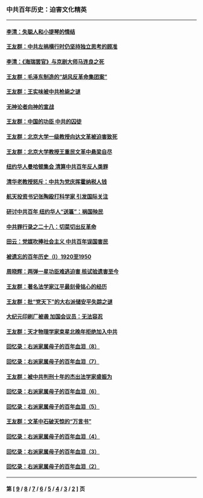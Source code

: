 ### 中共百年历史：迫害文化精英
---
#### [李清：失聪人和小提琴的情结](../../pages/nf1176111/n13459280.md?02010430) 
#### [王友群：中共左祸横行时仍坚持独立思考的顾准](../../pages/nf1176111/n13444722.md?02010430) 
#### [李清：《海瑞罢官》与京剧大师马连良之死](../../pages/nf1176111/n13412316.md?02010430) 
#### [王友群：毛泽东制造的“胡风反革命集团案”](../../pages/nf1176111/n13324909.md?02010430) 
#### [王友群：王实味被中共枪毙之谜](../../pages/nf1176111/n13307502.md?02010430) 
#### [无神论者向神的宣战](../../pages/nf1176111/n13281535.md?02010430) 
#### [王友群：中国的功臣 中共的囚徒](../../pages/nf1176111/n13291790.md?02010430) 
#### [王友群：北京大学一级教授向达文革被迫害致死](../../pages/nf1176111/n13150966.md?02010430) 
#### [王友群：北京大学教授王重民文革中悬梁自尽](../../pages/nf1176111/n13084645.md?02010430) 
#### [纽约华人曼哈顿集会 清算中共百年反人类罪](../../pages/nf1176111/n13084157.md?02010430) 
#### [清华老教授怒斥：中共为党庆挥霍纳税人钱](../../pages/nf1176111/n13071430.md?02010430) 
#### [航天投资书记张陶殴打科学家 引发国际关注](../../pages/nf1176111/n13069132.md?02010430) 
#### [研讨中共百年 纽约华人“送匾”：祸国殃民](../../pages/nf1176111/n13057367.md?02010430) 
#### [中共罪行录之二十八：切菜切出反革命](../../pages/nf1176111/n13030600.md?02010430) 
#### [田云：党媒吹捧社会主义 中共百年误国害民](../../pages/nf1176111/n13006682.md?02010430) 
#### [被遗忘的百年历史（I）1920至1950](../../pages/nf1176111/n12986411.md?02010430) 
#### [周晓辉：两弹一星功臣难逃迫害 核试验遗害至今](../../pages/nf1176111/n12974997.md?02010430) 
#### [王友群：著名法学家江平最刻骨铭心的经历](../../pages/nf1176111/n12970787.md?02010430) 
#### [王友群：批“党天下”的大右派储安平失踪之谜](../../pages/nf1176111/n12954229.md?02010430) 
#### [大纪元印刷厂被袭 加国会议员：无法容忍](../../pages/nf1176111/n12883028.md?02010430) 
#### [王友群：天才物理学家束星北晚年拒绝加入中共](../../pages/nf1176111/n12792913.md?02010430) 
#### [回忆录：右派家属母子的百年血泪（8）](../../pages/nf1176111/n12706196.md?02010430) 
#### [回忆录：右派家属母子的百年血泪（7）](../../pages/nf1176111/n12706191.md?02010430) 
#### [王友群：被中共判刑十年的杰出法学家盛振为](../../pages/nf1176111/n12706141.md?02010430) 
#### [回忆录：右派家属母子的百年血泪（6）](../../pages/nf1176111/n12698863.md?02010430) 
#### [回忆录：右派家属母子的百年血泪（5）](../../pages/nf1176111/n12692515.md?02010430) 
#### [王友群：文革中石破天惊的“万言书”](../../pages/nf1176111/n12690994.md?02010430) 
#### [回忆录：右派家属母子的百年血泪（4）](../../pages/nf1176111/n12686410.md?02010430) 
#### [回忆录：右派家属母子的百年血泪（3）](../../pages/nf1176111/n12683820.md?02010430) 
#### [回忆录：右派家属母子的百年血泪（2）](../../pages/nf1176111/n12679738.md?02010430) 

---
#### 第 [ [9](./9.md?02010430) / [8](./8.md?02010430) / [7](./7.md?02010430) / [6](./6.md?02010430) / [5](./5.md?02010430) / [4](./4.md?02010430) / [3](./3.md?02010430) / [2](./2.md?02010430) ] 页
